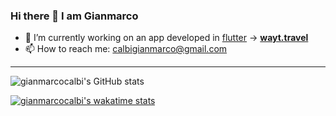 ### Hi there 👋 I am Gianmarco

- 🔭 I’m currently working on an app developed in [flutter](https://github.com/flutter/flutter) → **[wayt.travel](https://wayt.travel)**
- 📫 How to reach me: [calbigianmarco@gmail.com](mailto:calbigianmarco@gmail.com)

---
![gianmarcocalbi's GitHub stats](https://github-readme-stats.vercel.app/api?username=gianmarcocalbi&show_icons=true&theme=prussian&count_private=true)

[![gianmarcocalbi's wakatime stats](https://github-readme-stats.vercel.app/api/wakatime?username=gianmarcocalbi&range=last_7_days)](https://wakatime.com/@gianmarcocalbi)

<!--
**gianmarcocalbi/gianmarcocalbi** is a ✨ _special_ ✨ repository because its `README.md` (this file) appears on your GitHub profile.

Here are some ideas to get you started:

- 🔭 I’m currently working on ...
- 🌱 I’m currently learning ...
- 👯 I’m looking to collaborate on ...
- 🤔 I’m looking for help with ...
- 💬 Ask me about ...
- 📫 How to reach me: ...
- 😄 Pronouns: ...
- ⚡ Fun fact: ...
-->
